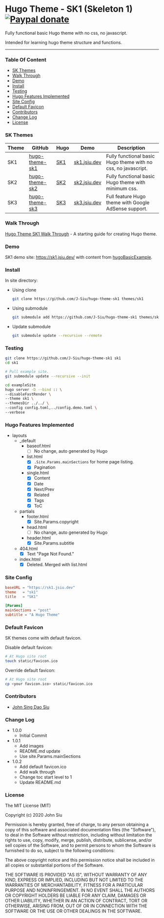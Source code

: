 # Hugo Theme - SK1 (Skeleton 1) [![Paypal donate](https://www.paypalobjects.com/en_US/i/btn/btn_donate_LG.gif)](https://www.paypal.com/donate/?business=HZF49NM9D35SJ&no_recurring=0&currency_code=CAD)

Fully functional basic Hugo theme with no css, no javascript.

Intended for learning hugo theme structure and functions.

---

### Table Of Content
<!-- TOC -->

- [SK Themes](#sk-themes)
- [Walk Through](#walk-through)
- [Demo](#demo)
- [Install](#install)
- [Testing](#testing)
- [Hugo Features Implemented](#hugo-features-implemented)
- [Site Config](#site-config)
- [Default Favicon](#default-favicon)
- [Contributors](#contributors)
- [Change Log](#change-log)
- [License](#license)

<!-- /TOC -->

### SK Themes

Theme|GitHub|Hugo|Demo|Description
---|---|---|---|---
SK1|[hugo-theme-sk1](//github.com/J-Siu/hugo-theme-sk1)|[SK1](//themes.gohugo.io/hugo-theme-sk1/)|[sk1.jsiu.dev](//sk1.jsiu.dev/)|Fully functional basic Hugo theme with no css, no javascript.
SK2|[hugo-theme-sk2](//github.com/J-Siu/hugo-theme-sk2)|[SK2](//themes.gohugo.io/hugo-theme-sk2/)|[sk2.jsiu.dev](//sk2.jsiu.dev/)|Fully functional basic Hugo theme with minimum css.
SK3|[hugo-theme-sk3](//github.com/J-Siu/hugo-theme-sk3)|[SK3](//themes.gohugo.io/hugo-theme-sk3/)|[sk3.jsiu.dev](//sk3.jsiu.dev/)|Full feature Hugo theme with Google AdSense support.

### Walk Through

[Hugo Theme SK1 Walk Through](https://johnsiu.com/blog/hugo-theme-sk1-walkthrough/) - A starting guide for creating Hugo theme.

### Demo

SK1 demo site: https://sk1.jsiu.dev/ with content from [hugoBasicExample](https://github.com/gohugoio/hugoBasicExample).

### Install

In site directory:

- Using clone

  ```sh
  git clone https://github.com/J-Siu/hugo-theme-sk1 themes/sk1
  ```

- Using submodule

  ```sh
  git submodule add https://github.com/J-Siu/hugo-theme-sk1 themes/sk1
  ```

- Update submodule

  ```sh
  git submodule update --recursive --remote
  ```

### Testing

```sh
git clone https://github.com/J-Siu/hugo-theme-sk1 sk1
cd sk1

# Pull example site.
git submodule update --recursive --init

cd exampleSite
hugo server -D --bind :: \
--disableFastRender \
--theme sk1 \
--themesDir ../../ \
--config config.toml,../config.demo.toml \
--verbose
```

### Hugo Features Implemented

- layouts
  - _default
    - baseof.html
      - [ ] No change, auto generated by Hugo
    - list.html
      - [x] `.Site.Params.mainSections` for home page listing.
      - [x] Pagination
    - single.html
      - [x] Content
      - [x] Date
      - [x] Next/Prev
      - [x] Related
      - [x] Tags
      - [x] ToC
  - partials
    - footer.html
      - [x] Site.Params.copyright
    - head.html
      - [ ] No change, auto generated by Hugo
    - header.html
      - [x] Site.Params.subtitle
  - 404.html
    - [x] Text "Page Not Found."
  - index.html
    - [x] Deleted. Merged with list.html

### Site Config

```toml
baseURL = "https://sk1.jsiu.dev"
theme   = "sk1"
title   = "SK1"

[Params]
mainSections = "post"
subtitle = "A Hugo Theme"
```

### Default Favicon

SK themes come with default favicon.

Disable default favicon:

```sh
# At Hugo site root
touch static/favicon.ico
```

Override default favicon:

```sh
# At Hugo site root
cp <your favicon.ico> static/favicon.ico
```

### Contributors

- [John Sing Dao Siu](https://github.com/J-Siu)

### Change Log

- 1.0.0
  - Initial Commit
- 1.0.1
  - Add images
  - README.md update
  - Use site.Params.mainSections
- 1.0.2
  - Add default favicon.ico
  - Add walk through
  - Change toc start level to 1
  - Update README.md

### License

The MIT License (MIT)

Copyright (c) 2020 John Siu

Permission is hereby granted, free of charge, to any person obtaining a copy of this software and associated documentation files (the "Software"), to deal in the Software without restriction, including without limitation the rights to use, copy, modify, merge, publish, distribute, sublicense, and/or sell copies of the Software, and to permit persons to whom the Software is furnished to do so, subject to the following conditions:

The above copyright notice and this permission notice shall be included in all copies or substantial portions of the Software.

THE SOFTWARE IS PROVIDED "AS IS", WITHOUT WARRANTY OF ANY KIND, EXPRESS OR IMPLIED, INCLUDING BUT NOT LIMITED TO THE WARRANTIES OF MERCHANTABILITY, FITNESS FOR A PARTICULAR PURPOSE AND NONINFRINGEMENT. IN NO EVENT SHALL THE AUTHORS OR COPYRIGHT HOLDERS BE LIABLE FOR ANY CLAIM, DAMAGES OR OTHER LIABILITY, WHETHER IN AN ACTION OF CONTRACT, TORT OR OTHERWISE, ARISING FROM, OUT OF OR IN CONNECTION WITH THE SOFTWARE OR THE USE OR OTHER DEALINGS IN THE SOFTWARE.